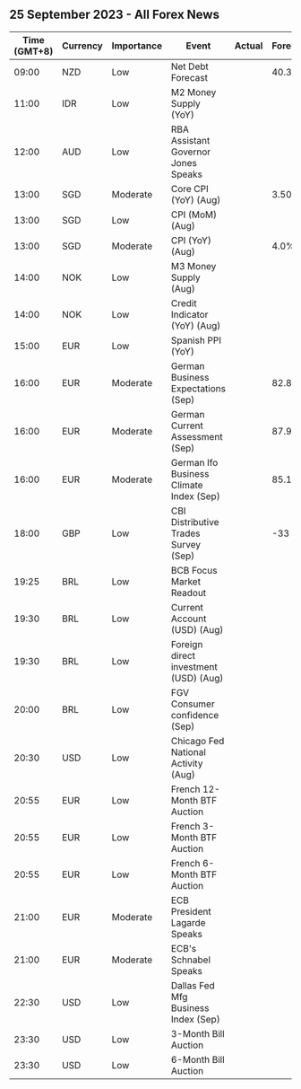 ## 25 September 2023 - All Forex News

| Time (GMT+8) | Currency | Importance | Event | Actual | Forecast | Previous |
|------|----------|------------|-------|--------|----------|----------|
| 09:00 | NZD | Low | Net Debt Forecast |  | 40.30% | 38.50% |
| 11:00 | IDR | Low | M2 Money Supply (YoY) |  |  | 6.40% |
| 12:00 | AUD | Low | RBA Assistant Governor Jones Speaks |  |  |  |
| 13:00 | SGD | Moderate | Core CPI (YoY) (Aug) |  | 3.50% | 3.80% |
| 13:00 | SGD | Low | CPI (MoM) (Aug) |  |  | -0.20% |
| 13:00 | SGD | Moderate | CPI (YoY) (Aug) |  | 4.0% | 4.1% |
| 14:00 | NOK | Low | M3 Money Supply (Aug) |  |  | 3,118.3B |
| 14:00 | NOK | Low | Credit Indicator (YoY) (Aug) |  |  | 4.2% |
| 15:00 | EUR | Low | Spanish PPI (YoY) |  |  | -8.4% |
| 16:00 | EUR | Moderate | German Business Expectations (Sep) |  | 82.8 | 82.6 |
| 16:00 | EUR | Moderate | German Current Assessment (Sep) |  | 87.9 | 89.0 |
| 16:00 | EUR | Moderate | German Ifo Business Climate Index (Sep) |  | 85.1 | 85.7 |
| 18:00 | GBP | Low | CBI Distributive Trades Survey (Sep) |  | -33 | -44 |
| 19:25 | BRL | Low | BCB Focus Market Readout |  |  |  |
| 19:30 | BRL | Low | Current Account (USD) (Aug) |  |  | -3.60B |
| 19:30 | BRL | Low | Foreign direct investment (USD) (Aug) |  |  | 4.20B |
| 20:00 | BRL | Low | FGV Consumer confidence (Sep) |  |  | 96.8 |
| 20:30 | USD | Low | Chicago Fed National Activity (Aug) |  |  | 0.12 |
| 20:55 | EUR | Low | French 12-Month BTF Auction |  |  | 3.773% |
| 20:55 | EUR | Low | French 3-Month BTF Auction |  |  | 3.830% |
| 20:55 | EUR | Low | French 6-Month BTF Auction |  |  | 3.828% |
| 21:00 | EUR | Moderate | ECB President Lagarde Speaks |  |  |  |
| 21:00 | EUR | Moderate | ECB's Schnabel Speaks |  |  |  |
| 22:30 | USD | Low | Dallas Fed Mfg Business Index (Sep) |  |  | -17.2 |
| 23:30 | USD | Low | 3-Month Bill Auction |  |  | 5.315% |
| 23:30 | USD | Low | 6-Month Bill Auction |  |  | 5.300% |
